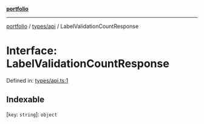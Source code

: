 [**portfolio**](../../../README.md)

***

[portfolio](../../../modules.md) / [types/api](../README.md) / LabelValidationCountResponse

# Interface: LabelValidationCountResponse

Defined in: [types/api.ts:1](https://github.com/tnorlund/Portfolio/blob/0c1ec22948cc2180aa46f165411bb581e3d72c8d/portfolio/types/api.ts#L1)

## Indexable

\[`key`: `string`\]: `object`
